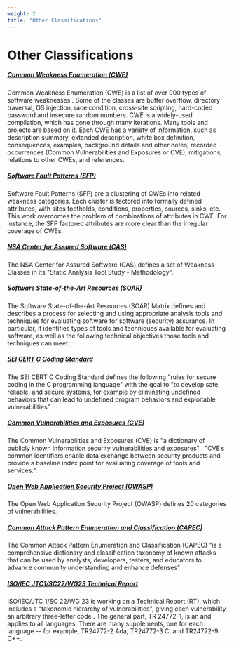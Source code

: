 ```yaml
---
weight: 2
title: "Other Classifications"
---
```

# Other Classifications

##### [Common Weakness Enumeration (CWE)](CWE.md)

Common Weakness Enumeration (CWE) is a list of over 900 types of software weaknesses [](#ref). Some of the classes are buffer overflow, directory traversal, OS injection, race condition, cross-site scripting, hard-coded password and insecure random numbers. CWE is a widely-used compilation, which has gone through many iterations. Many tools and projects are based on it. Each CWE has a variety of information, such as description summary, extended description, white box definition, consequences, examples, background details and other notes, recorded occurrences (Common Vulnerabilities and Exposures or CVE), mitigations, relations to other CWEs, and references.

##### [Software Fault Patterns (SFP)](SFP.md)

Software Fault Patterns (SFP) are a clustering of CWEs into related weakness categories. Each cluster is factored into formally defined attributes, with sites footholds, conditions, properties, sources, sinks, etc. This work overcomes the problem of combinations of attributes in CWE. For instance, the SFP factored attributes are more clear than the irregular coverage of CWEs.

##### [NSA Center for Assured Software (CAS)](CAS.md)

The NSA Center for Assured Software (CAS) defines a set of Weakness Classes in its "Static Analysis Tool Study - Methodology".

##### [Software State-of-the-Art Resources (SOAR)](SOAR.md)

The Software State-of-the-Art Resources (SOAR) Matrix defines and describes a process for selecting and using appropriate analysis tools and techniques for evaluating software for software (security) assurance. In particular, it identifies types of tools and techniques available for evaluating software, as well as the following technical objectives those tools and techniques can meet :

##### [SEI CERT C Coding Standard](CERT%20C.md)

The SEI CERT C Coding Standard defines the following "rules for secure coding in the C programming language" with the goal to "to develop safe, reliable, and secure systems, for example by eliminating undefined behaviors that can lead to undefined program behaviors and exploitable vulnerabilities"

##### [Common Vulnerabilities and Exposures (CVE)](CVE.md)

The Common Vulnerabilities and Exposures (CVE) is "a dictionary of publicly known information security vulnerabilities and exposures" . "CVE’s common identifiers enable data exchange between security products and provide a baseline index point for evaluating coverage of tools and services.".

##### [Open Web Application Security Project (OWASP)](OWASP.md)

The Open Web Application Security Project (OWASP) defines 20 categories of vulnerabilities.

##### [Common Attack Pattern Enumeration and Classification (CAPEC)](CAPEC.md)

The Common Attack Pattern Enumeration and Classification (CAPEC) "is a comprehensive dictionary and classification taxonomy of known attacks that can be used by analysts, developers, testers, and educators to advance community understanding and enhance defenses"

##### [ISO/IEC JTC1/SC22/WG23 Technical Report](ISOIECJTCTR.md)

ISO/IEC/JTC 1/SC 22/WG 23 is working on a Technical Report (RT), which includes a "taxonomic hierarchy of vulnerabilities", giving each vulnerability an arbitrary three-letter code . The general part, TR 24772-1, is an and applies to all languages. There are many supplements, one for each language -- for example, TR24772-2 Ada, TR24772-3 C, and TR24772-9 C++.